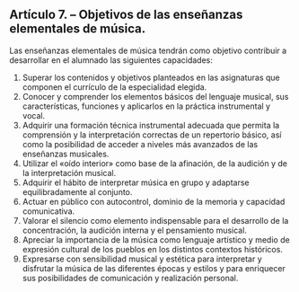## Artículo 7. – Objetivos de las enseñanzas elementales de música.

Las enseñanzas elementales de música tendrán como objetivo contribuir a desarrollar en el alumnado las siguientes capacidades:

1) Superar los contenidos y objetivos planteados en las asignaturas que componen el currículo de la especialidad elegida.  
2) Conocer y comprender los elementos básicos del lenguaje musical, sus características, funciones y aplicarlos en la práctica instrumental y vocal.  
3) Adquirir una formación técnica instrumental adecuada que permita la comprensión y la interpretación correctas de un repertorio básico, así como la posibilidad de acceder a niveles más avanzados de las enseñanzas musicales.  
4) Utilizar el «oído interior» como base de la afinación, de la audición y de la interpretación musical.  
5) Adquirir el hábito de interpretar música en grupo y adaptarse equilibradamente al conjunto.  
6) Actuar en público con autocontrol, dominio de la memoria y capacidad comunicativa.  
7) Valorar el silencio como elemento indispensable para el desarrollo de la concentración, la audición interna y el pensamiento musical.  
8) Apreciar la importancia de la música como lenguaje artístico y medio de expresión cultural de los pueblos en los distintos contextos históricos.  
9) Expresarse con sensibilidad musical y estética para interpretar y disfrutar la música de las diferentes épocas y estilos y para enriquecer sus posibilidades de comunicación y realización personal. 